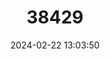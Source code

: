 ---
title: "38429"
category: "Bactris jamaicana"
draft: false
date: 2024-02-22 13:03:50
languages:
  English: ["Prickly Pole"]
---